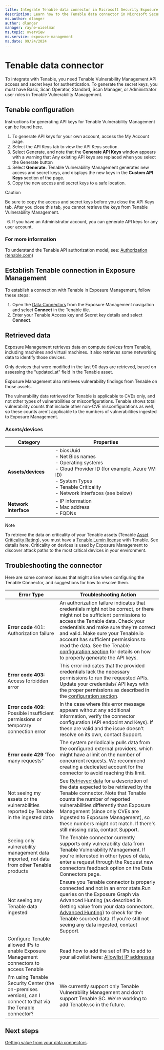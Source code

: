 ```yaml
---
title: Integrate Tenable data connector in Microsoft Security Exposure Management
description: Learn how to the Tenable data connector in Microsoft Security Exposure Management.
ms.author: dlanger
author: dlanger
manager: rayne-wiselman
ms.topic: overview
ms.service: exposure-management
ms.date: 09/24/2024
---
```


# Tenable data connector

To integrate with Tenable, you need Tenable Vulnerability Management API access and secret keys for authentication. To generate the secret keys, you must have  Basic, Scan Operator, Standard, Scan Manager, or Administrator user roles in Tenable Vulnerability Management.

## Tenable configuration

Instructions for generating API keys for Tenable Vulnerability Management can be found [here](https://docs.tenable.com/vulnerability-management/Content/Settings/my-account/GenerateAPIKey.htm).

1. To generate API keys for your own account, access the My Account page.
2. Select the API Keys tab to view the API Keys section.
3. Select Generate, and note that the **Generate API Keys** window appears with a warning that Any existing API keys are replaced when you select the Generate button
4. Select **Generate.** Tenable Vulnerability Management generates new access and secret keys, and displays the new keys in the **Custom API Keys** section of the page.
5. Copy the new access and secret keys to a safe location.

> [!CAUTION]
>
> Be sure to copy the access and secret keys before you close the API Keys tab. After you close this tab, you cannot retrieve the keys from Tenable Vulnerability Management.

 6. If you have an Administrator account, you can generate API keys for any user account.

### For more information

To understand the Tenable API authorization model, see: [Authorization (tenable.com)](https://nam06.safelinks.protection.outlook.com/?url=https%3A%2F%2Fdeveloper.tenable.com%2Fdocs%2Fauthorization&data=05|02|dlanger@microsoft.com|2f15f56aca59477d800108dcfdb761d8|72f988bf86f141af91ab2d7cd011db47|1|0|638664211268030543|Unknown|TWFpbGZsb3d8eyJFbXB0eU1hcGkiOnRydWUsIlYiOiIwLjAuMDAwMCIsIlAiOiJXaW4zMiIsIkFOIjoiTWFpbCIsIldUIjoyfQ%3D%3D|0|||&sdata=HMJD9P0Nqfot0ghZx9ZC7mmremd58oPuuKkVqGDmf1A%3D&reserved=0)

## Establish Tenable connection in Exposure Management

To establish a connection with Tenable in Exposure Management, follow these steps:

1. Open the [Data Connectors](https://security.microsoft.com/exposure-data-connectors) from the Exposure Management navigation and select **Connect** in the Tenable tile.
1. Enter your Tenable Access key and Secret key details and select **Connect**.

## Retrieved data

Exposure Management retrieves data on compute devices from Tenable, including machines and virtual machines. It also retrieves some networking data to identify those devices.

Only devices that were modified in the last 90 days are retrieved, based on assessing the "updated_at" field in the Tenable asset.

Exposure Management also retrieves vulnerability findings from Tenable on those assets.

The vulnerability data retrieved for Tenable is applicable to CVEs only, and not other types of vulnerabilities or misconfigurations. Tenable shows total vulnerability counts that include other non-CVE misconfigurations as well, so these counts aren't applicable to the numbers of vulnerabilities ingested to Exposure Management.

### Assets/devices

| Category         | Properties                                                                 |
|------------------|----------------------------------------------------------------------------|
| **Assets/devices** | - biosUuid<br>- Net Bios names<br>- Operating systems<br>- Cloud Provider ID (for example, Azure VM ID)<br>- System Types<br>- Tenable Criticality<br>- Network interfaces (see below) |
| **Network interface** | - IP information<br>- Mac address<br>- FQDNs |

> [!NOTE]
>
> To retrieve the data on criticality of your Tenable assets (Tenable [Asset Criticality Rating](https://nam06.safelinks.protection.outlook.com/?url=https%3A%2F%2Fdocs.tenable.com%2Fvulnerability-management%2FContent%2FLumin%2FLuminMetrics.htm%23ACR&data=05|02|dlanger@microsoft.com|2f15f56aca59477d800108dcfdb761d8|72f988bf86f141af91ab2d7cd011db47|1|0|638664211268041890|Unknown|TWFpbGZsb3d8eyJFbXB0eU1hcGkiOnRydWUsIlYiOiIwLjAuMDAwMCIsIlAiOiJXaW4zMiIsIkFOIjoiTWFpbCIsIldUIjoyfQ%3D%3D|0|||&sdata=vvsho76yIUdOqtQjjHLFvz8wyZ%2BD5Z694b6USengAso%3D&reserved=0)), you must have a [Tenable Lumin license](https://nam06.safelinks.protection.outlook.com/?url=https%3A%2F%2Fdocs.tenable.com%2Fvulnerability-management%2FContent%2FLumin%2FLuminGetStarted.htm&data=05|02|dlanger@microsoft.com|2f15f56aca59477d800108dcfdb761d8|72f988bf86f141af91ab2d7cd011db47|1|0|638664211268053146|Unknown|TWFpbGZsb3d8eyJFbXB0eU1hcGkiOnRydWUsIlYiOiIwLjAuMDAwMCIsIlAiOiJXaW4zMiIsIkFOIjoiTWFpbCIsIldUIjoyfQ%3D%3D|0|||&sdata=Jn%2FcNYVEFw4RdsRkHK4hF6f9%2FR9NPiSf9GQxAaz8zFQ%3D&reserved=0) with Tenable. See details here. Criticality on devices is used by Exposure Management to discover attack paths to the most critical devices in your environment.

## Troubleshooting the connector

Here are some common issues that might arise when configuring the Tenable Connector, and suggestions for how to resolve them.

| **Error Type**                                                    | **Troubleshooting Action**                                   |
| ------------------------------------------------------------ | ------------------------------------------------------------ |
| **Error code** 401: Authorization failure                    | An authorization failure indicates that credentials might not be correct, or there might not be sufficient permissions to access the Tenable data. Check your credentials and make sure they're correct and valid. Make sure your Tenable.io account has sufficient permissions to read the data. See the Tenable [configuration section](#tenable-configuration) for details on how to properly generate the API keys. |
| **Error code 403:** Access forbidden error                   | This error indicates that the provided credentials lack the necessary permissions to run the requested APIs. Update your credentials/ API keys with the proper permissions as described in the [configuration section](#tenable-configuration). |
| **Error code 409**: Possible insufficient permissions or temporary connection error | In the case where this error message appears without any additional information, verify the connector configuration (API endpoint and Keys). If these are valid and the issue doesn't resolve on its own, contact Support. |
| **Error code 429** 'Too many requests"                       | The system periodically pulls data from the configured external providers, which might have a limit on the number of concurrent requests. We recommend creating a dedicated account for the connector to avoid reaching this limit. |
| Not seeing my assets or the vulnerabilities reported by Tenable in the ingested data | See [Retrieved data](#retrieved-data) for a description of the data expected to be retrieved by the Tenable connector. Note that Tenable counts the number of reported vulnerabilities differently than Exposure Management (since only CVEs are ingested to Exposure Management), so these numbers might not match. If there's still missing data, contact Support. |
| Seeing only vulnerability management data imported, not data from other Tenable products | The Tenable connector currently supports only vulnerability data from Tenable Vulnerability Management. If you're interested in other types of data, enter a request through the Request new connectors feedback option on the Data Connectors page. |
| Not seeing any Tenable data ingested                         | Ensure you Tenable connector is properly connected and not in an error state.Run queries on the Exposure Graph via Advanced Hunting (as described in Getting value from your data connectors, [Advanced Hunting](value-data-connectors.md#advanced-hunting)) to check for the Tenable sourced data. If you're still not seeing any data ingested, contact Support. |
| Configure Tenable allowed IPs to enable Exposure Management connectors to access Tenable | Read how to add the set of IPs to add to your allowlist here: [Allowlist IP addresses](configure-data-connectors.md#allowlist-ip-addresses)|
| I'm using Tenable Security Center (the on-premises version), can I connect to that via the Tenable connector? | We currently support only Tenable Vulnerability Management and don't support Tenable SC. We're working to add Tenable.sc in the future. |

## Next steps

[Getting value from your data connectors](value-data-connectors.md).
